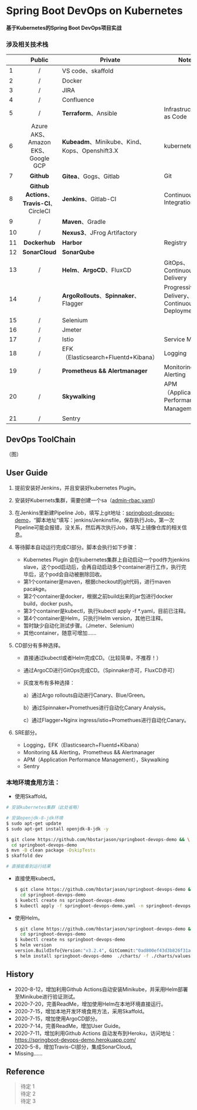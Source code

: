 # Spring Boot DevOps on Kubernetes

**基于Kubernetes的Spring Boot DevOps项目实战**

### 涉及相关技术栈
|      |                      Public                      | Private                                         | Note                                        |
| ---- | :----------------------------------------------: | ----------------------------------------------- | ------------------------------------------- |
| 1    |                        /                         | VS code、skaffold                               |                                             |
| 2    |                        /                         | Docker                                          |                                             |
| 3    |                        /                         | JIRA                                            |                                             |
| 4    |                        /                         | Confluence                                      |                                             |
| 5    |                        /                         | **Terraform**、Ansible                          | Infrastructure as Code                      |
| 6    |        Azure AKS、Amazon EKS、Google GCP         | **Kubeadm**、Minikube、Kind、Kops、Openshift3.X | kubernetes                                  |
| 7    |                    **Github**                    | **Gitea**、Gogs、Gitlab                         | Git                                         |
| 8    | **Github Actions**、<br/>**Travis-CI**、CircleCI | **Jenkins**、Gitlab-CI                          | Continuous Integration                      |
| 9    |                        /                         | **Maven**、Gradle                               |                                             |
| 10   |                        /                         | **Nexus3**、JFrog Artifactory                   |                                             |
| 11   |                  **Dockerhub**                   | **Harbor**                                      | Registry                                    |
| 12   |                  **SonarCloud**                  | **SonarQube**                                   |                                             |
| 13   |                        /                         | **Helm**、**ArgoCD**、FluxCD                    | GitOps、Continuous Delivery                 |
| 14   |                        /                         | **ArgoRollouts**、**Spinnaker**、Flagger        | Progressive Delivery、Continuous Deployment |
| 15   |                        /                         | Selenium                                        |                                             |
| 16   |                        /                         | Jmeter                                          |                                             |
| 17   |                        /                         | Istio                                           | Service Mesh                                |
| 18   |                        /                         | EFK（Elasticsearch+Fluentd+Kibana）             | Logging                                     |
| 19   |                        /                         | **Prometheus && Alertmanager**                  | Monitoring && Alerting                      |
| 20   |                        /                         | **Skywalking**                                  | APM（Application Performance Management）   |
| 21   |                        /                         | Sentry                                          |                                             |

## DevOps ToolChain
（图）

## User Guide

1. 提前安装好Jenkins，并且安装好kubernetes Plugin。

2. 安装好Kubernets集群，需要创建一个sa（[admin-rbac.yaml](https://github.com/hbstarjason/springboot-devops-demo/blob/master/jenkins/admin-rbac.yaml)）

3. 在Jenkins里新建Pipeline Job，填写上git地址：[springboot-devops-demo](https://github.com/hbstarjason/springboot-devops-demo)，“脚本地址”填写：jenkins/Jenkinsfile，保存执行Job，第一次Pipeline可能会报错，没关系，然后再次执行Job，填写上镜像仓库的相关信息。

4. 等待脚本自动运行完成CI部分。脚本会执行如下步骤：

   - Kubernetes Plugin 会在kubernetes集群上自动启动一个pod作为jenkins slave，这个pod启动后，会再自动启动多个container进行工作，执行完毕后，这个pod会自动被删除回收。
   - 第1个container是maven，根据checkout的git代码，进行maven pacakge。
   - 第2个container是docker，根据之前build出来的jar包进行docker build，docker push。
   - 第3个container是kubectl，执行kubectl apply -f  *.yaml，目前已注释。
   - 第4个container是Helm，只执行Helm version，其他已注释。
   - 暂时缺少自动化测试步骤。（Jmeter、Selenium）
   - 其他container，随意可增加……

5. CD部分有多种选择。

   - 直接通过kubectl或者Helm完成CD。（比较简单，不推荐！）

   - 通过ArgoCD进行GitOps完成CD。（Spinnaker亦可，FluxCD亦可）

   - 灰度发布有多种选择：

     a）通过Argo rollouts自动进行Canary、Blue/Green。

     b）通过Spinnaker+Promethues进行自动化Canary Analysis。

     c）通过Flagger+Nginx ingress/istio+Promethues进行自动化Canary。

6. SRE部分。

   - Logging，EFK（Elasticsearch+Fluentd+Kibana）
   - Monitoring && Alerting，Prometheus && Alertmanager
   - APM（Application Performance Management），Skywalking
   - Sentry

### 本地环境食用方法：

- 使用Skaffold。

```bash
# 安装kubernetes集群（此处省略）

# 安装openjdk-8-jdk环境
$ sudo apt-get update
$ sudo apt-get install openjdk-8-jdk -y

$ git clone https://github.com/hbstarjason/springboot-devops-demo && \
  cd springboot-devops-demo
$ mvn -B clean package -DskipTests
$ skaffold dev  

# 直接能看到运行结果
```

- 直接使用kubectl。

  ```bash
  $ git clone https://github.com/hbstarjason/springboot-devops-demo && \
    cd springboot-devops-demo
  $ kuebctl create ns springboot-devops-demo
  $ kubectl apply -f springboot-devops-demo.yaml -n springboot-devops-demo  
  ```

- 使用Helm。

  ```bash
  $ git clone https://github.com/hbstarjason/springboot-devops-demo && \
    cd springboot-devops-demo
  $ kubectl create ns springboot-devops-demo
  $ helm version
  version.BuildInfo{Version:"v3.2.4", GitCommit:"0ad800ef43d3b826f31a5ad8dfbb4fe05d143688", GitTreeState:"clean", GoVersion:"go1.13.12"}
  $ helm install springboot-devops-demo  ./charts/ -f ./charts/values.yaml --namespace springboot-devops-demo
  ```

  

## History

- 2020-8-12，增加利用Github Actions自动安装Minikube，并采用Helm部署至Minikube进行验证测试。
- 2020-7-20，完善ReadMe，增加使用Helm在本地环境直接运行。
- 2020-7-15，增加本地开发环境食用方法，采用Skaffold。
- 2020-7-15，增加使用ArgoCD部分。
- 2020-7-14，完善ReadMe，增加User Guide。
- 2020-7-11，增加利用Github Actions 自动发布到Heroku，访问地址：https://springboot-devops-demo.herokuapp.com/
- 2020-5-8，增加Travis-CI部分，集成SonarCloud。
- Missing……

## Reference 

>待定 1  
>待定 2  
>待定 3     


